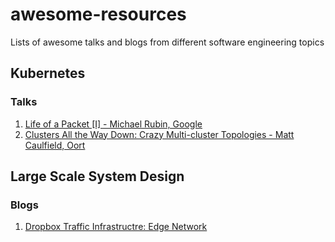 # awesome-resources
Lists of awesome talks and blogs from different software engineering topics 


## Kubernetes 
  
  ### Talks 
  1. [Life of a Packet [I] - Michael Rubin, Google](https://www.youtube.com/watch?v=0Omvgd7Hg1I)
  2. [Clusters All the Way Down: Crazy Multi-cluster Topologies - Matt Caulfield, Oort](https://www.youtube.com/watch?v=-gPnYTI70FE)


## Large Scale System Design 
  
  ### Blogs 
  1. [Dropbox Traffic Infrastructre: Edge Network](https://dropbox.tech/infrastructure/dropbox-traffic-infrastructure-edge-network)
